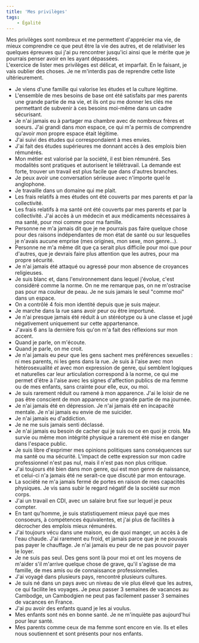 ```yaml
---
title: 'Mes privilèges'
tags:
    - Égalité
---
```


Mes privilèges sont nombreux et me permettent d'apprécier ma vie, de mieux comprendre ce que peut être la vie des autres, et de relativiser les quelques épreuves qui j'ai pu rencontrer jusqu'ici ainsi que le mérite que je pourrais penser avoir en les ayant dépassées.  
L'exercice de lister mes privilèges est délicat, et imparfait. En le faisant, je vais oublier des choses. Je ne m'interdis pas de reprendre cette liste ultérieurement.

-   Je viens d'une famille qui valorise les études et la culture légitime.
-   L'ensemble de mes besoins de base ont été satisfaits par mes parents une grande partie de ma vie, et ils ont pu me donner les clés me permettant de subvenir à ces besoins moi-même dans un cadre sécurisant.
-   Je n'ai jamais eu à partager ma chambre avec de nombreux frères et soeurs. J'ai grandi dans _mon_ espace, ce qui m'a permis de comprendre qu'avoir _mon_ propre espace était légitime.
-   J'ai suivi des études qui correspondaient à mes envies.
-   J'ai fait des études supérieures me donnant accès à des emplois bien rémunérés.
-   Mon métier est valorisé par la société, il est bien rémunéré. Ses modalités sont pratiques et autorisent le télétravail. La demande est forte, trouver un travail est plus facile que dans d'autres branches.
-   Je peux avoir une conversation sérieuse avec n'importe quel·le anglophone.
-   Je travaille dans un domaine qui me plait.
-   Les frais relatifs à mes études ont été couverts par mes parents et par la collectivité.
-   Les frais relatifs à ma santé ont été couverts par mes parents et par la collectivité. J'ai accès à un médecin et aux médicaments nécessaires à ma santé, pour moi comme pour ma famille.
-   Personne ne m'a jamais dit que je ne pourrais pas faire quelque chose pour des raisons indépendantes de mon état de santé ou sur lesquelles je n'avais aucune emprise (mes origines, mon sexe, mon genre…).
-   Personne ne m'a même dit que ça serait plus difficile pour moi que pour d'autres, que je devrais faire plus attention que les autres, pour ma propre sécurité.
-   Je n'ai jamais été attaqué ou agressé pour mon absence de croyances religieuses.
-   Je suis blanc et, dans l'environnement dans lequel j'évolue, c'est considéré comme la norme. On ne me remarque pas, on ne m'ostracise pas pour ma couleur de peau. Je ne suis jamais le seul "comme moi" dans un espace.
-   On a contrôlé 4 fois mon identité depuis que je suis majeur.
-   Je marche dans la rue sans avoir peur ou être importuné.
-   Je n'ai presque jamais été réduit à un stéréotype ou à une classe et jugé négativement uniquement sur cette appartenance.
-   J'avais 6 ans la dernière fois qu'on m'a fait des réflexions sur mon accent.
-   Quand je parle, on m'écoute.
-   Quand je parle, on me croit.
-   Je n'ai jamais eu peur que les gens sachent mes préférences sexuelles : ni mes parents, ni les gens dans la rue. Je suis à l'aise avec mon hétérosexualité _et_ avec mon expression de genre, qui semblent logiques et naturelles car leur articulation correspond à la norme, ce qui me permet d'être à l'aise avec les signes d'affection publics de ma femme ou de mes enfants, sans crainte pour elle, eux, ou moi.
-   Je suis rarement réduit ou ramené à mon apparence. J'ai le loisir de ne pas être conscient de mon apparence une grande partie de ma journée.
-   Je n'ai jamais été en dépression. Je n'ai jamais été en incapacité mentale. Je n'ai jamais eu envie de me suicider.
-   Je n'ai jamais eu d'addiction.
-   Je ne me suis jamais senti déclassé.
-   Je n'ai jamais eu besoin de cacher qui je suis ou ce en quoi je crois. Ma survie ou même mon intégrité physique a rarement été mise en danger dans l'espace public.
-   Je suis libre d'exprimer mes opinions politiques sans conséquences sur ma santé ou ma sécurité. L'impact de cette expression sur mon cadre professionnel n'est pas nul, mais il n'est pas non plus critique.
-   J'ai toujours été bien dans mon genre, qui est mon genre de naissance, et celui-ci n'a jamais été ne serait-ce que discuté par mon entourage.
-   La société ne m'a jamais fermé de portes en raison de mes capacités physiques. Je vis sans subir le regard négatif de la société sur mon corps.
-   J'ai un travail en CDI, avec un salaire brut fixe sur lequel je peux compter.
-   En tant qu'homme, je suis statistiquement mieux payé que mes consoeurs, à compétences équivalentes, et j'ai plus de facilités à décrocher des emplois mieux rémunérés.
-   J'ai toujours vécu dans une maison, eu de quoi manger, un accès à de l'eau chaude. J'ai rarement eu froid, et jamais parce que je ne pouvais pas payer le chauffage. Je n'ai jamais eu peur de ne pas pouvoir payer le loyer.
-   Je ne suis pas seul. Des gens sont là pour moi et ont les moyens de m'aider s'il m'arrive quelque chose de grave, qu'il s'agisse de ma famille, de mes amis ou de connaissance professionnelles.
-   J'ai voyagé dans plusieurs pays, rencontré plusieurs cultures.
-   Je suis né dans un pays avec un niveau de vie plus élevé que les autres, ce qui facilite les voyages. Je peux passer 3 semaines de vacances au Cambodge, un Cambodgien ne peut pas facilement passer 3 semaines de vacances en France.
-   J'ai pu avoir des enfants quand je les ai voulus.
-   Mes enfants sont nés en bonne santé. Je ne m'inquiète pas aujourd'hui pour leur santé.
-   Mes parents comme ceux de ma femme sont encore en vie. Ils et elles nous soutiennent et sont présents pour nos enfants.
